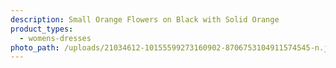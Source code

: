 ```yaml
---
description: Small Orange Flowers on Black with Solid Orange
product_types:
  - womens-dresses
photo_path: /uploads/21034612-10155599273160902-8706753104911574545-n.jpg
---
```

